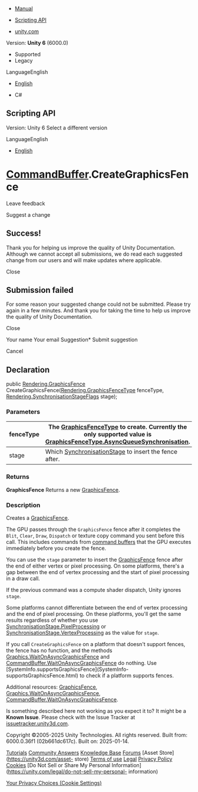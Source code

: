 [ ]()

  * [Manual](../Manual/index.html)
  * [Scripting API](../ScriptReference/index.html)

  * [unity.com](https://unity.com/)

Version: **Unity 6** (6000.0)

  * Supported
  * Legacy

LanguageEnglish

  * [English]()

  * C#

[ ](https://docs.unity3d.com)

## Scripting API

Version: Unity 6 Select a different version

LanguageEnglish

  * [English]()

#  [CommandBuffer](Rendering.CommandBuffer.html).CreateGraphicsFence

Leave feedback

Suggest a change

## Success!

Thank you for helping us improve the quality of Unity Documentation. Although
we cannot accept all submissions, we do read each suggested change from our
users and will make updates where applicable.

Close

## Submission failed

For some reason your suggested change could not be submitted. Please <a>try
again</a> in a few minutes. And thank you for taking the time to help us
improve the quality of Unity Documentation.

Close

Your name Your email Suggestion* Submit suggestion

Cancel

[ ]()

## Declaration

public [Rendering.GraphicsFence](Rendering.GraphicsFence.html)
CreateGraphicsFence([Rendering.GraphicsFenceType](Rendering.GraphicsFenceType.html)
fenceType,
[Rendering.SynchronisationStageFlags](Rendering.SynchronisationStageFlags.html)
stage);

### Parameters

fenceType | The [GraphicsFenceType](Rendering.GraphicsFenceType.html) to create. Currently the only supported value is [GraphicsFenceType.AsyncQueueSynchronisation](Rendering.GraphicsFenceType.AsyncQueueSynchronisation.html).  
---|---  
stage | Which [SynchronisationStage](Rendering.SynchronisationStage.html) to insert the fence after.  
  
### Returns

**GraphicsFence** Returns a new [GraphicsFence](Rendering.GraphicsFence.html).

### Description

Creates a [GraphicsFence](Rendering.GraphicsFence.html).

The GPU passes through the `GraphicsFence` fence after it completes the
`Blit`, `Clear`, `Draw`, `Dispatch` or texture copy command you sent before
this call. This includes commands from [command
buffers](Rendering.CommandBuffer.html) that the GPU executes immediately
before you create the fence.  
  
You can use the `stage` parameter to insert the
[GraphicsFence](Rendering.GraphicsFence.html) fence after the end of either
vertex or pixel processing. On some platforms, there's a gap between the end
of vertex processing and the start of pixel processing in a draw call.  
  
If the previous command was a compute shader dispatch, Unity ignores `stage`.  
  
Some platforms cannot differentiate between the end of vertex processing and
the end of pixel processing. On these platforms, you'll get the same results
regardless of whether you use
[SynchronisationStage.PixelProcessing](Rendering.SynchronisationStage.PixelProcessing.html)
or
[SynchronisationStage.VertexProcessing](Rendering.SynchronisationStage.VertexProcessing.html)
as the value for `stage`.  
  
If you call `CreateGraphicsFence` on a platform that doesn't support fences,
the fence has no function, and the methods
[Graphics.WaitOnAsyncGraphicsFence](Graphics.WaitOnAsyncGraphicsFence.html)
and
[CommandBuffer.WaitOnAsyncGraphicsFence](Rendering.CommandBuffer.WaitOnAsyncGraphicsFence.html)
do nothing. Use [SystemInfo.supportsGraphicsFence](SystemInfo-
supportsGraphicsFence.html) to check if a platform supports fences.  
  
Additional resources: [GraphicsFence](Rendering.GraphicsFence.html),
[Graphics.WaitOnAsyncGraphicsFence](Graphics.WaitOnAsyncGraphicsFence.html),
[CommandBuffer.WaitOnAsyncGraphicsFence](Rendering.CommandBuffer.WaitOnAsyncGraphicsFence.html).

Is something described here not working as you expect it to? It might be a
**Known Issue**. Please check with the Issue Tracker at
[issuetracker.unity3d.com](https://issuetracker.unity3d.com).

Copyright ©2005-2025 Unity Technologies. All rights reserved. Built from:
6000.0.36f1 (02b661dc617c). Built on: 2025-01-14.

[Tutorials](https://unity3d.com/learn) [Community
Answers](https://answers.unity3d.com) [Knowledge
Base](https://support.unity3d.com/hc/en-us)
[Forums](https://forum.unity3d.com) [Asset Store](https://unity3d.com/asset-
store) [Terms of use](https://docs.unity3d.com/Manual/TermsOfUse.html)
[Legal](https://unity.com/legal) [Privacy
Policy](https://unity.com/legal/privacy-policy)
[Cookies](https://unity.com/legal/cookie-policy) [Do Not Sell or Share My
Personal Information](https://unity.com/legal/do-not-sell-my-personal-
information)

[Your Privacy Choices (Cookie Settings)](javascript:void\(0\);)

